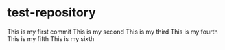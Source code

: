 # test-repository

This is my first commit
This is my second
This is my third
This is my fourth
This is my fifth
This is my sixth
